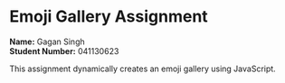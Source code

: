 # Emoji Gallery Assignment

**Name:** Gagan Singh  
**Student Number:** 041130623  

This assignment dynamically creates an emoji gallery using JavaScript.
